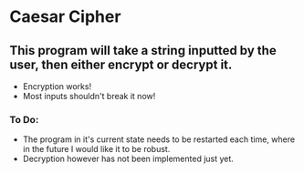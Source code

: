 # Caesar Cipher

## This program will take a string inputted by the user, then either encrypt or decrypt it.

- Encryption works!
- Most inputs shouldn't break it now!

### To Do:
- The program in it's current state needs to be restarted each time, where in the future I would like it to be robust.
- Decryption however has not been implemented just yet.
